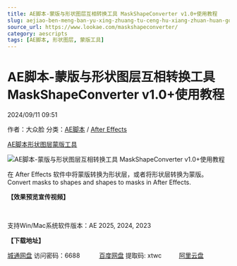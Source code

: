 ```yaml
---
title: AE脚本-蒙版与形状图层互相转换工具 MaskShapeConverter v1.0+使用教程
slug: aejiao-ben-meng-ban-yu-xing-zhuang-tu-ceng-hu-xiang-zhuan-huan-gong-ju-maskshapeconverter-v1-0-shi-yong-jiao-cheng
source_url: https://www.lookae.com/maskshapeconverter/
category: aescripts
tags: [AE脚本, 形状图层, 蒙版工具]
---
```

# AE脚本-蒙版与形状图层互相转换工具 MaskShapeConverter v1.0+使用教程

2024/09/11 09:51

作者：大众脸
分类：[AE脚本](https://www.lookae.com/after-effects/aescripts/) / [After Effects](https://www.lookae.com/after-effects/)

[AE脚本](https://www.lookae.com/tag/ae%e8%84%9a%e6%9c%ac/)[形状图层](https://www.lookae.com/tag/%e5%bd%a2%e7%8a%b6%e5%9b%be%e5%b1%82/)[蒙版工具](https://www.lookae.com/tag/%e8%92%99%e7%89%88%e5%b7%a5%e5%85%b7/)

![AE脚本-蒙版与形状图层互相转换工具 MaskShapeConverter v1.0+使用教程](https://www.lookae.com/wp-content/uploads/2024/09/maskshapeconverter.jpg "AE脚本-蒙版与形状图层互相转换工具 MaskShapeConverter v1.0+使用教程-LookAE.com")

在 After Effects 软件中将蒙版转换为形状层，或者将形状层转换为蒙版。Convert masks to shapes and shapes to masks in After Effects.

**【效果预览宣传视频】**

[﻿](https://cloud.video.taobao.com/play/u/null/p/1/e/6/t/1/481379798751.mp4)

支持Win/Mac系统软件版本：AE 2025, 2024, 2023

**【下载地址】**

[城通网盘](https://url70.ctfile.com/f/2827370-1354626073-c46218?p=4431) 访问密码：6688           [百度网盘](https://pan.baidu.com/s/1vt6RL1gHSsh1Z6JNIsd5rg?pwd=xtwc) 提取码: xtwc          [阿里云盘](https://www.alipan.com/s/7XmHDpVmYy9)
